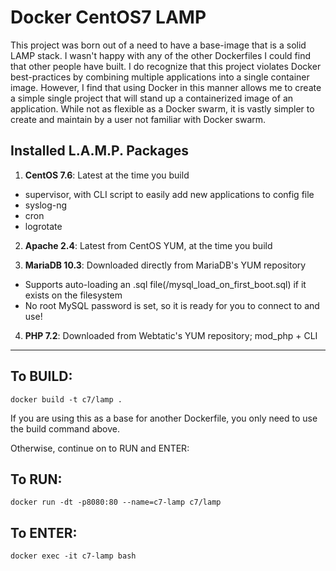 # Docker CentOS7 LAMP

This project was born out of a need to have a base-image that is a solid LAMP stack. I wasn't happy with any of the other Dockerfiles I could find that other people have built. I do recognize that this project violates Docker best-practices by combining multiple applications into a single container image. However, I find that using Docker in this manner allows me to create a simple single project that will stand up a containerized image of an application. While not as flexible as a Docker swarm, it is vastly simpler to create and maintain by a user not familiar with Docker swarm.

## Installed L.A.M.P. Packages

1. **CentOS 7.6**: Latest at the time you build

  - supervisor, with CLI script to easily add new applications to config file
  - syslog-ng
  - cron
  - logrotate

2. **Apache 2.4**: Latest from CentOS YUM, at the time you build

3. **MariaDB 10.3**: Downloaded directly from MariaDB's YUM repository

  - Supports auto-loading an .sql file(/mysql_load_on_first_boot.sql) if it exists on the filesystem
  - No root MySQL password is set, so it is ready for you to connect to and use!

4. **PHP 7.2**: Downloaded from Webtatic's YUM repository; mod_php + CLI

--------------------------------------------------------------------------------

## To BUILD:

```
docker build -t c7/lamp .
```

If you are using this as a base for another Dockerfile, you only need to use the build command above.

Otherwise, continue on to RUN and ENTER:

## To RUN:

```
docker run -dt -p8080:80 --name=c7-lamp c7/lamp
```

## To ENTER:

```
docker exec -it c7-lamp bash
```
